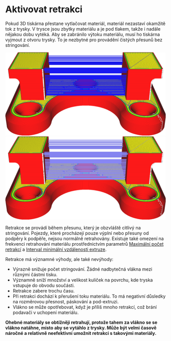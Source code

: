 Aktivovat retrakci
====
Pokud 3D tiskárna přestane vytlačovat materiál, materiál nezastaví okamžitě tok z trysky. V trysce jsou zbytky materiálu a je pod tlakem, takže i nadále nějakou dobu vytéká. Aby se zabránilo výtoku materiálu, musí ho tiskárna vyjmout z otvoru trysky. To je nezbytné pro provádění čistých přesunů bez stringování.

![Retrakce je deaktivována](../../../articles/images/retraction_enable_disabled.png)
![Retrahované přesuny se objevují ve světle modré barvě](../../../articles/images/retraction_enable_enabled.png)

Retrakce se provádí během přesunu, který je obzvláště citlivý na stringování. Pojezdy, které procházejí pouze výplní nebo přesuny od podpěry k podpěře, nejsou normálně retrahovány. Existuje také omezení na frekvenci retrahování materiálu prostřednictvím parametrů [Maximální počet retrakcí](retraction_count_max.md) a [Interval minimální vzdálenosti extruze](retraction_extrusion_window.md).

Retrakce má významné výhody, ale také nevýhody:
* Výrazně snižuje počet stringování. Žádné nadbytečná vlákna mezi různými částmi tisku.
* Významně sníží množství a velikost kuliček na povrchu, kde tryska vstupuje do obvodu součásti.
* Retrakce zabere trochu času.
* Při retrakci dochází k přerušení toku materiálu. To má negativní důsledky na rozměrovou přesnost, páskování a pod-extruzi.
* Vlákno se může opotřebovat, když je příliš mnoho retrakcí, což brání podavači v uchopení materiálu.

**Ohebné materiály se obtížněji retrahují, protože tahem za vlákno se se vlákno natáhne, místo aby se vytáhlo z trysky. Může být velmi časově náročné a relativně neefektivní umožnit retrakci s takovými materiály.**


